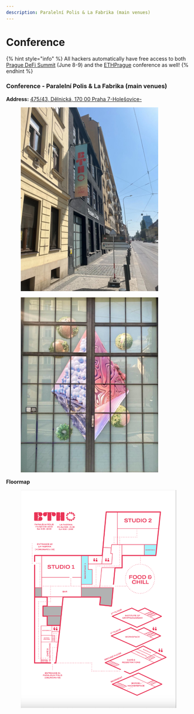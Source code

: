 ```yaml
---
description: Paralelní Polis & La Fabrika (main venues)
---
```


# Conference

{% hint style="info" %}
All hackers automatically have free access to both [Prague DeFi Summit](https://praguedefisummit.com/) (June 8-9) and the [ETHPrague](https://ethprague.com/) conference as well!
{% endhint %}

### Conference - Paralelní Polis & **La Fabrika** (main venues)&#x20;

**Address:** [475/43, Dělnická, 170 00 Praha 7-Holešovice-](https://www.google.com/maps/place/Paraleln%C3%AD+Polis/@50.1033527,14.4505411,15z/data=!4m2!3m1!1s0x0:0xcad994427e27c9c0?sa=X\&ved=2ahUKEwjou\_nGk7P\_AhVdif0HHT5UBRAQ\_BJ6BAhdEAg)

<div align="left">

<figure><img src="../../.gitbook/assets/signal-2023-05-25-104112_002.jpeg" alt="" width="375"><figcaption></figcaption></figure>

 

<figure><img src="../../.gitbook/assets/FxTufW-WYAAYOnS.jpeg" alt="" width="375"><figcaption></figcaption></figure>

</div>

**Floormap**

<figure><img src="../../.gitbook/assets/Screenshot 2023-06-08 at 9.35.20.png" alt=""><figcaption></figcaption></figure>
